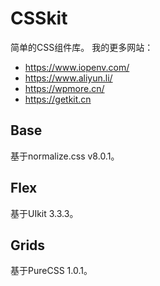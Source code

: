# CSSkit
简单的CSS组件库。
我的更多网站：
- https://www.iopenv.com/
- https://www.aliyun.li/
- https://wpmore.cn/
- https://getkit.cn

## Base
基于normalize.css v8.0.1。

## Flex
基于UIkit 3.3.3。

## Grids
基于PureCSS 1.0.1。